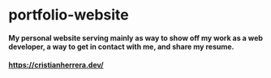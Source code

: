 # portfolio-website

#### My personal website serving mainly as way to show off my work as a web developer, a way to get in contact with me, and share my resume. 

#### https://cristianherrera.dev/

